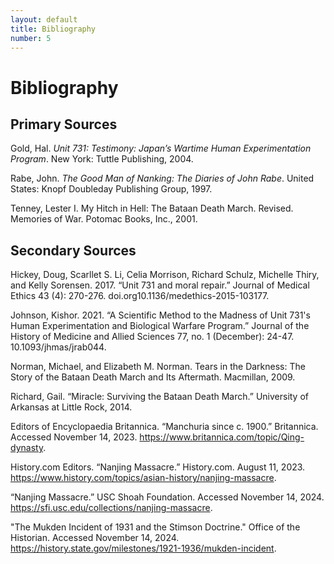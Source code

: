 ```yaml
---
layout: default
title: Bibliography
number: 5
---
```


# Bibliography

## Primary Sources

Gold, Hal. *Unit 731: Testimony: Japan’s Wartime Human Experimentation Program*. New York: Tuttle Publishing, 2004. 

Rabe, John. *The Good Man of Nanking: The Diaries of John Rabe*. United States: Knopf Doubleday Publishing Group, 1997.

Tenney, Lester I. My Hitch in Hell: The Bataan Death March. Revised. Memories of War. Potomac Books, Inc., 2001.

## Secondary Sources

Hickey, Doug, Scarllet S. Li, Celia Morrison, Richard Schulz, Michelle Thiry, and Kelly Sorensen. 2017. “Unit 731 and moral repair.” Journal of Medical Ethics 43 (4): 270-276. doi.org10.1136/medethics-2015-103177.

Johnson, Kishor. 2021. “A Scientific Method to the Madness of Unit 731's Human Experimentation and Biological Warfare Program.” Journal of the History of Medicine and Allied Sciences 77, no. 1 (December): 24-47. 10.1093/jhmas/jrab044.

Norman, Michael, and Elizabeth M. Norman. Tears in the Darkness: The Story of the Bataan Death March and Its Aftermath. Macmillan, 2009.

Richard, Gail. “Miracle: Surviving the Bataan Death March.” University of Arkansas at Little Rock, 2014.

Editors of Encyclopaedia Britannica. “Manchuria since c. 1900.” Britannica. Accessed 
November 14, 2023. https://www.britannica.com/topic/Qing-dynasty. 

History.com Editors. “Nanjing Massacre.” History.com. August 11, 2023. 
https://www.history.com/topics/asian-history/nanjing-massacre.

“Nanjing Massacre.” USC Shoah Foundation. Accessed November 14, 2024. 
https://sfi.usc.edu/collections/nanjing-massacre.

"The Mukden Incident of 1931 and the Stimson Doctrine." Office of the Historian. Accessed
November 14, 2024. https://history.state.gov/milestones/1921-1936/mukden-incident.

